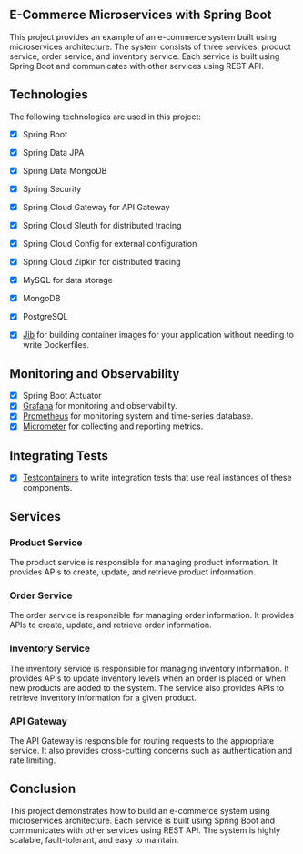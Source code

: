 ## E-Commerce Microservices with Spring Boot

This project provides an example of an e-commerce system built using microservices architecture. The system consists of three services: product service, order service, and inventory service. Each service is built using Spring Boot and communicates with other services using REST API.

## Technologies

The following technologies are used in this project:
- [x] Spring Boot
- [x] Spring Data JPA
- [x] Spring Data MongoDB
- [x] Spring Security
- [x] Spring Cloud Gateway for API Gateway
- [x] Spring Cloud Sleuth for distributed tracing
- [x] Spring Cloud Config for external configuration
- [x] Spring Cloud Zipkin for distributed tracing
- [x] MySQL for data storage
- [x] MongoDB
- [x] PostgreSQL

- [x] [Jib](https://github.com/GoogleContainerTools/jib) for building container images for your application without needing to write Dockerfiles.

## Monitoring and Observability
- [x] Spring Boot Actuator
- [x] [Grafana](https://grafana.com/) for monitoring and observability.
- [x] [Prometheus](https://prometheus.io/) for monitoring system and time-series database.
- [x] [Micrometer](https://micrometer.io/) for collecting and reporting metrics.

## Integrating Tests
- [x] [Testcontainers](https://www.testcontainers.org/) to write integration tests that use real instances of these components.


## Services

### Product Service

The product service is responsible for managing product information. It provides APIs to create, update, and retrieve product information.

### Order Service

The order service is responsible for managing order information. It provides APIs to create, update, and retrieve order information.

### Inventory Service

The inventory service is responsible for managing inventory information. It provides APIs to update inventory levels when an order is placed or when new products are added to the system. The service also provides APIs to retrieve inventory information for a given product.

### API Gateway

The API Gateway is responsible for routing requests to the appropriate service. It also provides cross-cutting concerns such as authentication and rate limiting.

## Conclusion

This project demonstrates how to build an e-commerce system using microservices architecture. Each service is built using Spring Boot and communicates with other services using REST API. The system is highly scalable, fault-tolerant, and easy to maintain.
